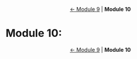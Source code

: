 <p align="center">
    <a href="module-9.md">← Module 9</a> | <strong>Module 10</strong>
</p>

# Module 10: 




<p align="center">
    <a href="module-9.md">← Module 9</a> | <strong>Module 10</strong>
</p>
